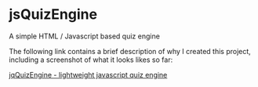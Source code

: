 # jsQuizEngine
A simple HTML / Javascript based quiz engine


The following link contains a brief description of why I created this project, including a screenshot of what it looks likes so far:

[jqQuizEngine - lightweight javascript quiz engine](http://pietschsoft.com/post/2015/04/14/jsQuizEngine-lightweight-javascript-quiz-engine)
